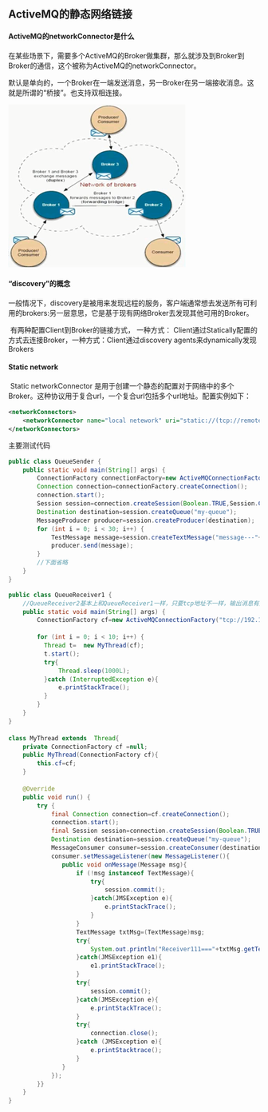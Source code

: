 ## ActiveMQ的静态网络链接

#### ActiveMQ的networkConnector是什么

​	在某些场景下，需要多个ActiveMQ的Broker做集群，那么就涉及到Broker到Broker的通信，这个被称为ActiveMQ的networkConnector。

​	默认是单向的，一个Broker在一端发送消息，另一Broker在另一端接收消息。这就是所谓的“桥接”。也支持双相连接。

![](./Brokers.png)

#### “discovery”的概念

​	一般情况下，discovery是被用来发现远程的服务，客户端通常想去发送所有可利用的brokers:另一层意思，它是基于现有网络Broker去发现其他可用的Broker。

​	有两种配置Client到Broker的链接方式， 一种方式： Client通过Statically配置的方式去连接Broker，一种方式：Client通过discovery agents来dynamically发现Brokers



#### Static network

​	Static networkConnector 是用于创建一个静态的配置对于网络中的多个Broker。这种协议用于复合url，一个复合url包括多个url地址。配置实例如下：

```xml
<networkConnectors>
    <networkConnector name="local netework" uri="static://(tcp://remotehost:61616,tcp://remotehost2:61616)" />
</networkConnectors>
```





主要测试代码

```java
public class QueueSender {
    public static void main(String[] args) {
        ConnectionFactory connectionFactory=new ActiveMQConnectionFactory("tcp://192.168.0.3:61776");
        Connection connection=connectionFactory.createConnection();
        connection.start();
        Session session=connection.createSession(Boolean.TRUE,Session.CLIENT_ACKNOWLEDGE);
        Destination destination=session.createQueue("my-queue");
        MessageProducer producer=session.createProducer(destination);
        for (int i = 0; i < 30; i++) {
            TestMessage message=session.createTextMessage("message---"+i);
            producer.send(message);
        }
		//下面省略
    }
}
```

```java
public class QueueReceiver1 {  
    //QueueReceiver2基本上和QueueReceiver1一样，只要tcp地址不一样，输出消息有差异即可
    public static void main(String[] args) {
        ConnectionFactory cf=new ActiveMQConnectionFactory("tcp://192.168.0.3:61676");

        for (int i = 0; i < 10; i++) {
          Thread t=  new MyThread(cf);
          t.start();
          try{
              Thread.sleep(1000L);
          }catch (InterruptedException e){
              e.printStackTrace();
          }
        }
    }
}

class MyThread extends  Thread{
    private ConnectionFactory cf =null;
    public MyThread(ConnectionFactory cf){
        this.cf=cf;
    }

    @Override
    public void run() {
        try {
            final Connection connection=cf.createConnection();
            connection.start();
            final Session session=connection.createSession(Boolean.TRUE,Session.AUTO_ACKNOWLEDGE);
            Destination destination=session.createQueue("my-queue");
            MessageConsumer consumer=session.createConsumer(destination);
            consumer.setMessageListener(new MessageListener(){
               public void onMessage(Message msg){
                   if (!msg instanceof TextMessage){
                       try{
                           session.commit();
                       }catch(JMSException e){
                           e.printStackTrace();
                       }
                   }
                   TextMessage txtMsg=(TextMessage)msg;
                   try{
                       System.out.println("Receiver111==="+txtMsg.getText());
                   }catch(JMSException e1){
                       e1.printStackTrace();
                   }
                   try{
                       session.commit();
                   }catch(JMSException e){
                       e.printStackTrace();
                   }
                   try{
                       connection.close();
                   }catch (JMSException e){
                       e.printStacktrace();
                   }
               }
            });
        }}
    }
}
```